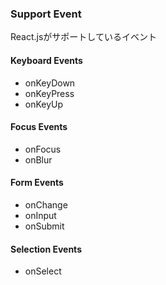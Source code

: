 
### Support Event
React.jsがサポートしているイベント
#### Keyboard Events
- onKeyDown
- onKeyPress
- onKeyUp

#### Focus Events
- onFocus
- onBlur

#### Form Events
- onChange
- onInput
- onSubmit

#### Selection Events
- onSelect
 
